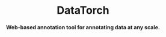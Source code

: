 <h1 align="center">
  DataTorch
</h1>
<h4 align="center">Web-based annotation tool for annotating data at any scale.</h4>
